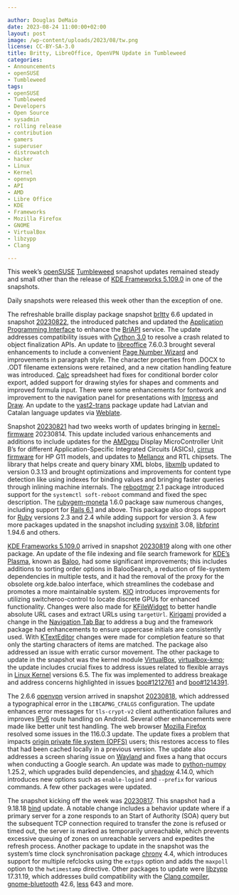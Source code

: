 ```yaml
---

author: Douglas DeMaio 
date: 2023-08-24 11:00:00+02:00
layout: post
image: /wp-content/uploads/2023/08/tw.png
license: CC-BY-SA-3.0
title: Britty, LibreOffice, OpenVPN Update in Tumbleweed
categories:
- Announcements
- openSUSE
- Tumbleweed
tags:
- openSUSE
- Tumbleweed
- Developers
- Open Source
- sysadmin
- rolling release
- contribution
- gamers
- superuser
- distrowatch
- hacker
- Linux
- Kernel
- openvpn
- API
- AMD
- Libre Office
- KDE
- Frameworks
- Mozilla Firefox
- GNOME
- VirtualBox
- libzypp
- Clang

---
```


This week’s [openSUSE](https://get.opensuse.org/) [Tumbleweed](https://get.opensuse.org/tumbleweed/) snapshot updates remained steady and small other than the release of [KDE Frameworks 5.109.0](https://kde.org/announcements/frameworks/5/5.109.0/) in one of the snapshots.

Daily snapshots were released this week other than the exception of one.

The refreshable braille display package snapshot [brltty](https://github.com/brltty/brltty) 6.6 updated in snapshot [20230822](https://lists.opensuse.org/archives/list/factory@lists.opensuse.org/thread/XYV6PVBAJIVKFRUOADLQA6MKHW3ORCON/), the introduced patches and updated the [Application Programming Interface](https://en.wikipedia.org/wiki/API) to enhance the [BrlAPI](https://brltty.app/doc/Manual-BrlAPI/English/BrlAPI-1.html) service. The update addresses compatibility issues with [Cython 3.0](https://pypi.org/project/Cython/) to resolve a crash related to object finalization APIs. An update to [libreoffice](https://www.libreoffice.org/) 7.6.0.3 brought several enhancements to include a convenient [Page Number Wizard](https://help.libreoffice.org/latest/en-US/text/swriter/01/pagenumbering.html) and improvements in paragraph style. The character properties from .DOCX to .ODT filename extensions were retained, and a new citation handling feature was introduced. [Calc](https://www.libreoffice.org/discover/calc/) spreadsheet had fixes for conditional border color export, added support for drawing styles for shapes and comments and improved formula input. There were some enhancements for fontwork and improvement to the navigation panel for presentations with [Impress](https://www.libreoffice.org/discover/impress/) and [Draw](https://www.libreoffice.org/discover/draw/). An update to the [yast2-trans](https://software.opensuse.org/package/yast2-trans)  package update had Latvian and Catalan language updates via [Weblate](https://weblate.org/).

Snapshot [20230821](https://lists.opensuse.org/archives/list/factory@lists.opensuse.org/thread/IJBF6B37Q6IK46NNI5IRISOJZ7Z3R2U4/) had two weeks worth of updates bringing in [kernel-firmware](https://git.kernel.org/pub/scm/linux/kernel/git/firmware/linux-firmware.git) 20230814. This update included various enhancements and additions to include updates for the [AMDgpu](https://wiki.archlinux.org/title/AMDGPU) Display MicroController Unit B’s for different Application-Specific Integrated Circuits (ASICs), [cirrus firmware](https://github.com/CirrusLogic/linux-firmware/tree/main/cirrus) for HP G11 models, and updates to [Mellanox](https://en.wikipedia.org/wiki/Mellanox_Technologies) and RTL chipsets. The library that helps create and query binary XML blobs, [libxmlb](https://github.com/hughsie/libxmlb) updated to version 0.3.13 and brought optimizations and improvements for content type detection like using indexes for binding values and bringing faster queries through inlining machine internals. The [rebootmgr](https://github.com/SUSE/rebootmgr) 2.1 package introduced support for the `systemctl soft-reboot` command and fixed the spec description. The [rubygem-moneta](https://rubygems.org/gems/moneta) 1.6.0 package saw numerous changes, including support for [Rails 6.1](https://guides.rubyonrails.org/6_1_release_notes.html) and above. This package also drops support for [Ruby](https://www.ruby-lang.org/en/) versions 2.3 and 2.4 while adding support for version 3. A few more packages updated in the snapshot including [sysvinit](https://github.com/slicer69/sysvinit) 3.08, [libfprint](https://fprint.freedesktop.org/) 1.94.6 and others.

[KDE Frameworks 5.109.0](https://kde.org/announcements/frameworks/5/5.109.0/) arrived in snapshot [20230819](https://lists.opensuse.org/archives/list/factory@lists.opensuse.org/thread/4JVZJA5ELGKJF4SSES7WAXDMVOW3XUNM/) along with one other package. An update of the file indexing and file search framework for [KDE’s Plasma](https://kde.org/plasma-desktop/), known as [Baloo](https://community.kde.org/Baloo), had some significant improvements; this includes additions to sorting order options in BalooSearch, a reduction of file-system dependencies in multiple tests, and it had the removal of the proxy for the obsolete org.kde.baloo interface, which streamlines the codebase and promotes a more maintainable system. [KIO](https://api.kde.org/frameworks/kio/html/) introduces improvements for utilizing switcheroo-control to locate discrete GPUs for enhanced functionality. Changes were also made for [KFileWidget](https://api.kde.org/frameworks/kio/html/classKFileWidget.html) to better handle absolute URL cases and extract URLs using `targetUrl`. [Kirigami](https://kde.org/products/kirigami/) provided a change in the [Navigation Tab Bar](https://develop.kde.org/hig/components/navigation/navigationtabbar/) to address a bug and the framework package had enhancements to ensure uppercase initials are consistently used. With [KTextEditor](https://api.kde.org/frameworks/ktexteditor/html/) changes were made for completion feature so that only the starting characters of items are matched. The package also addressed an issue with erratic cursor movement. The other package to update in the snapshot was the kernel module  [VirtualBox](https://www.virtualbox.org/), [virtualbox-kmp](https://software.opensuse.org/package/virtualbox-kmp-default); the update includes crucial fixes to address issues related to flexible arrays in [Linux Kernel](https://www.kernel.org/) versions 6.5. The fix was implemented to address breakage and address concerns highlighted in issues [boo#1212761](https://bugzilla.opensuse.org/show_bug.cgi?id=1212761) and [boo#1214391](https://bugzilla.opensuse.org/show_bug.cgi?id=1214391). 

The 2.6.6 [openvpn](https://openvpn.net/) version arrived in snapshot [20230818](https://lists.opensuse.org/archives/list/factory@lists.opensuse.org/thread/W4GFOLJ3C2MYJSQHKNEN3HIBVBZATKBC/), which addressed a typographical error in the `LIBCAPNG_CFALGS` configuration. The update enhances error messages for `tls-crypt-v2` client authentication failures and improves [IPv6](https://en.wikipedia.org/wiki/IPv6) route handling on Android. Several other enhancements were made like better unit test handling. The web browser [Mozilla Firefox](https://www.mozilla.org) resolved some issues in the 116.0.3 update. The update fixes a problem that impacts [origin private file system (OPFS)](https://developer.mozilla.org/en-US/docs/Web/API/File_System_API/Origin_private_file_system) users; this restores access to files that had been cached locally in a previous version. The update also addresses a screen sharing issue on [Wayland](https://wayland.freedesktop.org/) and fixes a hang that occurs when conducting a Google search. An update was made to [python-numpy](https://pypi.org/project/numpy/) 1.25.2, which upgrades build dependencies, and [shadow](https://github.com/shadow-maint/shadow) 4.14.0, which introduces new options such as `enable-logind` and `--prefix` for various commands. A few other packages were updated.

The snapshot kicking off the week was [20230817](https://lists.opensuse.org/archives/list/factory@lists.opensuse.org/thread/PJ72PVANBZIBHY75BD4HNAEXKDOXXCB3/). This snapshot had a 9.18.18 [bind](https://bind9.readthedocs.io) update. A notable change includes a behavior update where if a primary server for a zone responds to an Start of Authority (SOA) query but the subsequent TCP connection required to transfer the zone is refused or timed out, the server is marked as temporarily unreachable, which prevents excessive queuing of zones on unreachable servers and expedites the refresh process. Another package to update in the snapshot was the system’s time clock synchronisation package [chrony](https://packages.guix.gnu.org/packages/chrony/4.4/) 4.4, which introduces support for multiple refclocks using the `extpps` option and adds the `maxpoll` option to the `hwtimestamp` directive. Other packages to update were [libzypp](https://github.com/openSUSE/libzypp) 17.31.19, which addresses build compatibility with the [Clang compiler](https://en.wikipedia.org/wiki/Clang), [gnome-bluetooth](https://wiki.gnome.org/Projects/GnomeBluetooth) 42.6, [less](https://www.greenwoodsoftware.com/less/) 643 and more.


<meta name="openSUSE, Tumbleweed, Developers, sysadmin, user, Open Source, rolling release, gamers, superuser, distrowatch, hacker, Linux, amd, britty, LibreOffice, KDE Frameworks, GNOME, Google Wayland, systemd, openvpn" content="HTML,CSS,XML,JavaScript">

